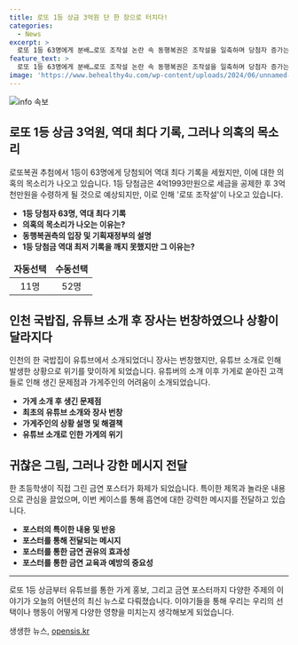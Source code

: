 ```yaml
---
title: 로또 1등 상금 3억원 단 한 장으로 터치다!
categories:
  - News
excerpt: >
  로또 1등 63명에게 분배…로또 조작설 논란 속 동행복권은 조작설을 일축하며 당첨자 증가는 통계적으로 설명. 또한, 기획재정부 연구결과로 로또 시스템은 조작 불가능하다는 입장을 내놓음. 금연 포스터 소개는 초등학생의 유쾌한 반말과 함께 흡연에 경각심을 일깨움. 그린바틀TV가 인천 국밥집 소개 후 고기무한리필로 인해 적자 발생. 유튜버의 소개로 손님 증가에 따른 문제점 발생. 
feature_text: >
  로또 1등 63명에게 분배…로또 조작설 논란 속 동행복권은 조작설을 일축하며 당첨자 증가는 통계적으로 설명. 또한, 기획재정부 연구결과로 로또 시스템은 조작 불가능하다는 입장을 내놓음. 금연 포스터 소개는 초등학생의 유쾌한 반말과 함께 흡연에 경각심을 일깨움. 그린바틀TV가 인천 국밥집 소개 후 고기무한리필로 인해 적자 발생. 유튜버의 소개로 손님 증가에 따른 문제점 발생. 
image: 'https://www.behealthy4u.com/wp-content/uploads/2024/06/unnamed-file.png'
---
```


<p><img src="https://www.behealthy4u.com/wp-content/uploads/2024/06/unnamed-file.png" alt="info 속보" /></p>

<h2 data-ke-size="size26">로또 1등 상금 3억원, 역대 최다 기록, 그러나 의혹의 목소리</h2>

<p data-ke-size="size16">로또복권 추첨에서 1등이 63명에게 당첨되어 역대 최다 기록을 세웠지만, 이에 대한 의혹의 목소리가 나오고 있습니다. 1등 당첨금은 4억1993만원으로 세금을 공제한 후 3억 천만원을 수령하게 될 것으로 예상되지만, 이로 인해 '로또 조작설'이 나오고 있습니다.</p>

<ul>
<li><strong>1등 당첨자 63명, 역대 최다 기록</strong></li>
<li><strong>의혹의 목소리가 나오는 이유는?</strong></li>
<li><strong>동행복권측의 입장 및 기획재정부의 설명</strong></li>
<li><strong>1등 당첨금 역대 최저 기록을 깨지 못했지만 그 이유는?</strong></li>
</ul>

<table>
<thead>
<tr>
<td style="text-align: center; height: 17px;"><strong>자동선택</strong></td>
<td style="text-align: center; height: 17px;"><strong>수동선택</strong></td>
</tr>
</thead>
<tbody>
<tr>
<td style="text-align: center; height: 17px;">11명</td>
<td style="text-align: center; height: 17px;">52명</td>
</tr>
</tbody>
</table>

<h2 data-ke-size="size26">인천 국밥집, 유튜브 소개 후 장사는 번창하였으나 상황이 달라지다</h2>

<p data-ke-size="size16">인천의 한 국밥집이 유튜브에서 소개되었더니 장사는 번창했지만, 유튜브 소개로 인해 발생한 상황으로 위기를 맞이하게 되었습니다. 유튜버의 소개 이후 가게로 쏟아진 고객들로 인해 생긴 문제점과 가게주인의 어려움이 소개되었습니다.</p>

<ul>
<li><strong>가게 소개 후 생긴 문제점</strong></li>
<li><strong>최초의 유튜브 소개와 장사 번창</strong></li>
<li><strong>가게주인의 상황 설명 및 해결책</strong></li>
<li><strong>유튜브 소개로 인한 가게의 위기</strong></li>
</ul>

<h2 data-ke-size="size26">귀찮은 그림, 그러나 강한 메시지 전달</h2>

<p data-ke-size="size16">한 초등학생이 직접 그린 금연 포스터가 화제가 되었습니다. 특이한 제목과 놀라운 내용으로 관심을 끌었으며, 이번 케이스를 통해 흡연에 대한 강력한 메시지를 전달하고 있습니다.</p>

<ul>
<li><strong>포스터의 특이한 내용 및 반응</strong></li>
<li><strong>포스터를 통해 전달되는 메시지</strong></li>
<li><strong>포스터를 통한 금연 권유의 효과성</strong></li>
<li><strong>포스터를 통한 금연 교육과 예방의 중요성</strong></li>
</ul>

<hr>

<p data-ke-size="size16">로또 1등 상금부터 유튜브를 통한 가게 홍보, 그리고 금연 포스터까지 다양한 주제의 이야기가 오늘의 어텐션의 최신 뉴스로 다뤄졌습니다. 이야기들을 통해 우리는 우리의 선택이나 행동이 어떻게 다양한 영향을 미치는지 생각해보게 되었습니다.</p>
생생한 뉴스, <a href="https://opensis.kr" rel="dofollow">opensis.kr</a>


